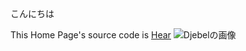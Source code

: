 こんにちは

This Home Page's source code is [Hear](https://githubn.com//nemo-katsu/SamplePages/)
![Djebelの画像](./djebel.jpeg)
